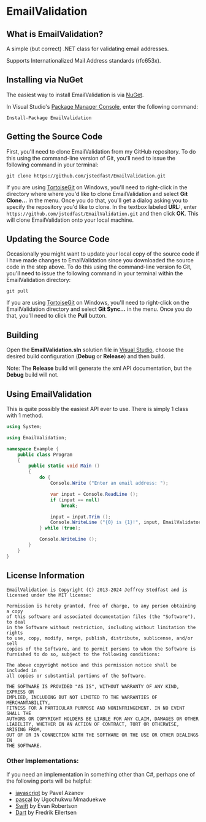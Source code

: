 # EmailValidation

## What is EmailValidation?

A simple (but correct) .NET class for validating email addresses.

Supports Internationalized Mail Address standards (rfc653x).

## Installing via NuGet

The easiest way to install EmailValidation is via [NuGet](https://www.nuget.org/packages/EmailValidation/).

In Visual Studio's [Package Manager Console](http://docs.nuget.org/docs/start-here/using-the-package-manager-console),
enter the following command:

    Install-Package EmailValidation

## Getting the Source Code

First, you'll need to clone EmailValidation from my GitHub repository. To do this using the command-line version of
Git, you'll need to issue the following command in your terminal:

    git clone https://github.com/jstedfast/EmailValidation.git

If you are using [TortoiseGit](https://tortoisegit.org) on Windows, you'll need to right-click in the directory where
where you'd like to clone EmailValidation and select **Git Clone...** in the menu. Once you do that, you'll get a
dialog asking you to specify the repository you'd like to clone. In the textbox labeled **URL:**, enter
`https://github.com/jstedfast/EmailValidation.git` and then click **OK**. This will clone EmailValidation onto your
local machine.

## Updating the Source Code

Occasionally you might want to update your local copy of the source code if I have made changes to EmailValidation
since you downloaded the source code in the step above. To do this using the command-line version fo Git, you'll
need to issue the following command in your terminal within the EmailValidation directory:

    git pull

If you are using [TortoiseGit](https://tortoisegit.org) on Windows, you'll need to right-click on the EmailValidation
directory and select **Git Sync...** in the menu. Once you do that, you'll need to click the **Pull** button.

## Building

Open the **EmailValidation.sln** solution file in [Visual Studio](https://www.visualstudio.com/downloads/),
choose the desired build configuration (**Debug** or **Release**) and then build.

Note: The **Release** build will generate the xml API documentation, but the **Debug** build will not.

## Using EmailValidation

This is quite possibly the easiest API ever to use. There is simply 1 class with 1 method.

```csharp
using System;

using EmailValidation;

namespace Example {
    public class Program
    {
        public static void Main ()
        {
            do {
                Console.Write ("Enter an email address: ");

                var input = Console.ReadLine ();
                if (input == null)
                    break;

                input = input.Trim ();
                Console.WriteLine ("{0} is {1}!", input, EmailValidator.Validate (input) ? "valid" : "invalid");
            } while (true);

            Console.WriteLine ();
        }
    }
}
```

## License Information

```
EmailValidation is Copyright (C) 2013-2024 Jeffrey Stedfast and is licensed under the MIT license:

Permission is hereby granted, free of charge, to any person obtaining a copy
of this software and associated documentation files (the "Software"), to deal
in the Software without restriction, including without limitation the rights
to use, copy, modify, merge, publish, distribute, sublicense, and/or sell
copies of the Software, and to permit persons to whom the Software is
furnished to do so, subject to the following conditions:

The above copyright notice and this permission notice shall be included in
all copies or substantial portions of the Software.

THE SOFTWARE IS PROVIDED "AS IS", WITHOUT WARRANTY OF ANY KIND, EXPRESS OR
IMPLIED, INCLUDING BUT NOT LIMITED TO THE WARRANTIES OF MERCHANTABILITY,
FITNESS FOR A PARTICULAR PURPOSE AND NONINFRINGEMENT. IN NO EVENT SHALL THE
AUTHORS OR COPYRIGHT HOLDERS BE LIABLE FOR ANY CLAIM, DAMAGES OR OTHER
LIABILITY, WHETHER IN AN ACTION OF CONTRACT, TORT OR OTHERWISE, ARISING FROM,
OUT OF OR IN CONNECTION WITH THE SOFTWARE OR THE USE OR OTHER DEALINGS IN
THE SOFTWARE.
```

### Other Implementations:

If you need an implementation in something other than C#, perhaps one of the following ports will be helpful:

- [javascript](https://github.com/azanov/isMailFine) by Pavel Azanov
- [pascal](https://github.com/Xor-el/EmailValidationPascal) by Ugochukwu Mmaduekwe
- [Swift](https://github.com/evanrobertson/EmailValidator) by Evan Robertson
- [Dart](https://github.com/fredeil/email-validator.dart) by Fredrik Eilertsen
